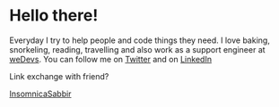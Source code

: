 <h1>Hello there!</h1>

<div>
  <p>
Everyday I try to help people and code things they need. I love baking, snorkeling, reading, travelling and also work as a support engineer at <a href = "https://wedevs.com">weDevs</a>. You can follow me on <a href = "https://twitter.com/mushritshabnam" target = "_blank">Twitter</a> and on <a href = "https://www.linkedin.com/in/mushrit-shabnam/" target = "_blank">LinkedIn</a>
  
 
Link exchange with friend? 

  </p>
 <div style = "border-style: 1px solid black;">
  <a href = "https://github.com/insomniacSabbir">InsomnicaSabbir</a>
  </div>

</div>
